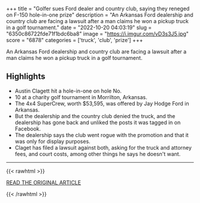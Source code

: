+++
title = "Golfer sues Ford dealer and country club, saying they reneged on F-150 hole-in-one prize"
description = "An Arkansas Ford dealership and country club are facing a lawsuit after a man claims he won a pickup truck in a golf tournament."
date = "2022-10-20 04:03:19"
slug = "6350c86722fde71f1bdc6ba8"
image = "https://i.imgur.com/vD3s3J5.jpg"
score = "6878"
categories = ['truck', 'club', 'prize']
+++

An Arkansas Ford dealership and country club are facing a lawsuit after a man claims he won a pickup truck in a golf tournament.

## Highlights

- Austin Clagett hit a hole-in-one on hole No.
- 10 at a charity golf tournament in Morrilton, Arkansas.
- The 4x4 SuperCrew, worth $53,595, was offered by Jay Hodge Ford in Arkansas.
- But the dealership and the country club denied the truck, and the dealership has gone back and unliked the posts it was tagged in on Facebook.
- The dealership says the club went rogue with the promotion and that it was only for display purposes.
- Claget has filed a lawsuit against both, asking for the truck and attorney fees, and court costs, among other things he says he doesn't want.

---

{{< rawhtml >}}
  <p class="article-category">
    <a target="_blank" href="https://www.autoblog.com/2022/10/19/golfer-sues-ford-dealer-country-club-f150-truck-hole-in-one-prize/?spot_im_scroll_to_comments=true&amp;spot_im_highlight_immediate=true">READ THE ORIGINAL ARTICLE</a>
  </p>
{{< /rawhtml >}}
